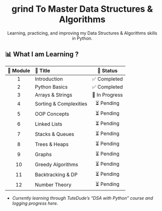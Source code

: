 <div align="center">

# grind To Master Data Structures & Algorithms  
Learning, practicing, and improving my Data Structures & Algorithms skills in Python.
</div>


## 📊 What I am Learning ?

| 🧩 Module | 📘 Title | 🚀 Status |
|:--:|:--|:--:|
| 1 | Introduction | ✅ Completed |
| 2 | Python Basics | ✅ Completed |
| 3 | Arrays & Strings | 🔄 In Progress |
| 4 | Sorting & Complexities | ⏳ Pending |
| 5 | OOP Concepts | ⏳ Pending |
| 6 | Linked Lists | ⏳ Pending |
| 7 | Stacks & Queues | ⏳ Pending |
| 8 | Trees & Heaps | ⏳ Pending |
| 9 | Graphs | ⏳ Pending |
| 10 | Greedy Algorithms | ⏳ Pending |
| 11 | Backtracking & DP | ⏳ Pending |
| 12 | Number Theory | ⏳ Pending |

- *Currently learning through TuteDude’s “DSA with Python” course and logging progress here.*
